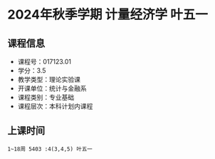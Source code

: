 # 2024年秋季学期 计量经济学 叶五一






## 课程信息

- 课程号：017123.01
- 学分：3.5
- 教学类型：理论实验课
- 开课单位：统计与金融系
- 课程类别：专业基础
- 课程层次：本科计划内课程

## 上课时间

```
1~18周 5403 :4(3,4,5) 叶五一
```

